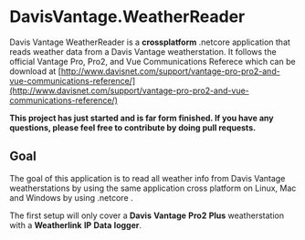 # DavisVantage.WeatherReader
Davis Vantage WeatherReader is a **crossplatform** .netcore application that reads weather data from a Davis Vantage weatherstation. It follows the official Vantage Pro, Pro2, and Vue Communications Referece which can be download at [http://www.davisnet.com/support/vantage-pro-pro2-and-vue-communications-reference/](http://www.davisnet.com/support/vantage-pro-pro2-and-vue-communications-reference/)

**This project has just started and is far form finished. If you have any questions, please feel free to contribute by doing pull requests.**

## Goal
The goal of this application is to read all weather info from Davis Vantage weatherstations by using the same application cross platform on Linux, Mac and Windows by using .netcore . 

The first setup will only cover a **Davis** **Vantage** **Pro2** **Plus** weatherstation with a **Weatherlink** **IP** **Data** **logger**. 